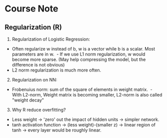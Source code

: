 # Course Note 

## Regularization (R)

1. Regularization of Logistic Regression: 
  - Often regularize w instead of b, w is a vector while b is a scalar. Most parameters are in w. 
  - If we use L1 norm regularization, w would become more sparse. (May help compressing the model, but the difference is not obvious)
  - L2 norm regularization is much more often. 

2. Regularization on NN:
  - Frobenuius norm: sum of the square of elements in weight matrix. 
  - With L2-norm, Weight matrix is becoming smaller, L2-norm is also called "weight decay"
  
3. Why R reduce overfitting?
  - Less weight -> 'zero' out the impact of hidden units -> simpler network. 
  - tanh activation function -> (less weight)-(smaller z) -> linear region of tanh -> every layer would be roughly linear. 
